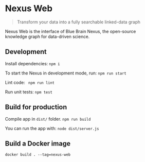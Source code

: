 # Nexus Web

> Transform your data into a fully searchable linked-data graph

Nexus Web is the interface of Blue Brain Nexus, the open-source knowledge graph for data-driven science. 

## Development

Install dependencies:
``` npm i ```

To start the Nexus in development mode, run:
``` npm run start ```

Lint code:
``` npm run lint```

Run unit tests:
``` npm test ```

## Build for production

Compile app in `dist/` folder.
``` npm run build ```

You can run the app with:
``` node dist/server.js ```

## Build a Docker image

``` docker build . --tag=nexus-web ```
